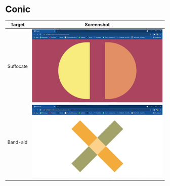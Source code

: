 # Conic

| Target    | Screenshot                             |
| --------- | -------------------------------------- |
| Suffocate | ![equals.jpg](./Equals/equals.jpg)     |
| Band-aid  | ![bandAid.jpg](./Band-aid/bandAid.jpg) |
